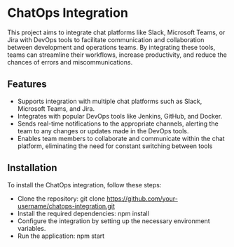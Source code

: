 # ChatOps Integration
This project aims to integrate chat platforms like Slack, Microsoft Teams, or Jira with DevOps tools to facilitate communication and collaboration between development and operations teams. By integrating these tools, teams can streamline their workflows, increase productivity, and reduce the chances of errors and miscommunications.

## Features
- Supports integration with multiple chat platforms such as Slack, Microsoft Teams, and Jira.
- Integrates with popular DevOps tools like Jenkins, GitHub, and Docker.
- Sends real-time notifications to the appropriate channels, alerting the team to any changes or updates made in the DevOps tools.
- Enables team members to collaborate and communicate within the chat platform, eliminating the need for constant switching between tools

## Installation
To install the ChatOps integration, follow these steps:

- Clone the repository: git clone https://github.com/your-username/chatops-integration.git
- Install the required dependencies: npm install
- Configure the integration by setting up the necessary environment variables.
- Run the application: npm start

